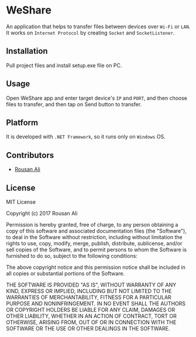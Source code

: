 # WeShare  

An application that helps to transfer files between devices over `Wi-Fi` or `LAN`. It works on `Internet Protocol` by creating 
`Socket` and `SocketListener`.

## Installation

Pull project files and install setup.exe file on PC.

## Usage

Open WeShare app and enter target device's `IP` and `PORT`, and then choose files to transfer, and then
tap on Send button to transfer.

## Platform

It is developed with `.NET Framework`, so it runs only on `Windows` OS.

## Contributors

* [Rousan Ali](https://github.com/ariyankhan)

## License

MIT License

Copyright (c) 2017 Rousan Ali

Permission is hereby granted, free of charge, to any person obtaining a copy
of this software and associated documentation files (the "Software"), to deal
in the Software without restriction, including without limitation the rights
to use, copy, modify, merge, publish, distribute, sublicense, and/or sell
copies of the Software, and to permit persons to whom the Software is
furnished to do so, subject to the following conditions:

The above copyright notice and this permission notice shall be included in all
copies or substantial portions of the Software.

THE SOFTWARE IS PROVIDED "AS IS", WITHOUT WARRANTY OF ANY KIND, EXPRESS OR
IMPLIED, INCLUDING BUT NOT LIMITED TO THE WARRANTIES OF MERCHANTABILITY,
FITNESS FOR A PARTICULAR PURPOSE AND NONINFRINGEMENT. IN NO EVENT SHALL THE
AUTHORS OR COPYRIGHT HOLDERS BE LIABLE FOR ANY CLAIM, DAMAGES OR OTHER
LIABILITY, WHETHER IN AN ACTION OF CONTRACT, TORT OR OTHERWISE, ARISING FROM,
OUT OF OR IN CONNECTION WITH THE SOFTWARE OR THE USE OR OTHER DEALINGS IN THE
SOFTWARE.

    




